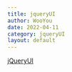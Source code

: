 ```yaml
---
title: jqueryUI
author: WooYou
date: 2022-04-11
category: jqueryUI
layout: default
---
```

[jQueryUI](https://jqueryui.com//)